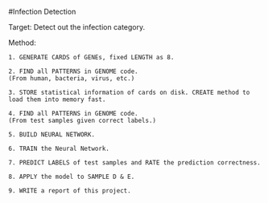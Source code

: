 #Infection Detection

Target: Detect out the infection category.

Method:

	1. GENERATE CARDS of GENEs, fixed LENGTH as 8.

	2. FIND all PATTERNS in GENOME code.
	(From human, bacteria, virus, etc.)

	3. STORE statistical information of cards on disk. CREATE method to load them into memory fast.

	4. FIND all PATTERNS in GENOME code.
	(From test samples given correct labels.)

	5. BUILD NEURAL NETWORK.

	6. TRAIN the Neural Network.

	7. PREDICT LABELS of test samples and RATE the prediction correctness.

	8. APPLY the model to SAMPLE D & E.

	9. WRITE a report of this project. 


